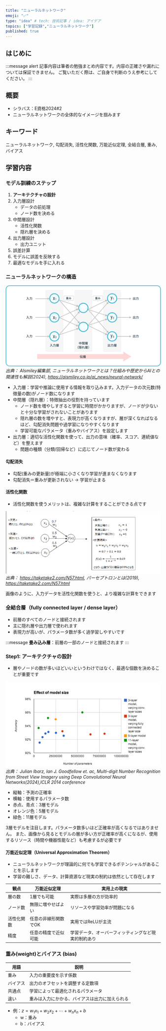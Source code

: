 ```yaml
---
title: "ニューラルネットワーク"
emoji: "✅"
type: "idea" # tech: 技術記事 / idea: アイデア
topics: ["学習記録","ニューラルネットワーク"]
published: true
---
```


## はじめに
:::message alert
記事内容は筆者の勉強まとめ内容です。内容の正確さや漏れについては保証できません。
ご覧いただく際は、ご自身で判断のうえ参考にしてください。
:::


## 概要
- シラバス：E資格2024#2
- ニューラルネットワークの全体的なイメージを掴みます

## キーワード
ニューラルネットワーク, 勾配消失, 活性化関数, 万能近似定理,
全結合層, 重み, バイアス

## 学習内容
### モデル訓練のステップ
1. **アーキテクチャの設計**
2. 入力層設計
    - データの前処理
    - ノード数を決める
3. 中間層設計
    - 活性化関数
    - 隠れ層を決める
4. 出力層設計
    - 出力ユニット
5. 誤差計算
6. モデルに誤差を反映する
7. 最適なモデルを手に入れる


### ニューラルネットワークの構造

![](/images/e-memo-00014_01.png)
*出典：
AIsmiley編集部, ニューラルネットワークとは？仕組みや歴史からAIとの関連性も解説(2024), https://aismiley.co.jp/ai_news/neural-network/*

- 入力層：学習や推論に使用する情報を取り込みます。入力データの次元数(特徴量の数)がノード数になります
- 中間層（隠れ層）：特徴抽出の役割を持っています
    - ノード数を増やしすぎると学習に時間がかかりますが、ノードが少ないと十分な学習がされないことがあります
    - 隠れ層の数を増やすと、表現力が高くなりますが、層が深くなればなるほど、勾配消失問題や過学習になりやすくなります
    - 学習可能なパラメータ（重みやバイアス）を設定します
- 出力層：適切な活性化関数を使って、出力の意味（確率、スコア、連続値など）を整えます
    - 問題の種類（分類/回帰など）に応じてノード数が変わる


#### 勾配消失
- 勾配(重みの更新量)が極端に小さくなり学習が進まなくなります
- 勾配消失＝重みが更新されない → 学習が止まる

#### 活性化関数
- 活性化関数を使うメリットは、複雑な計算をすることができる点です

![](/images/e-memo-00014_03.png)
*出典：
https://taketake2.com/N57.html, パーセプトロンとは(2019), https://taketake2.com/N57.html*

画像のように、入力データを活性化関数を使うと、より複雑な計算をできます


### 全結合層（fully connected layer / dense layer）
- 前層のすべてのノードと接続されます
- 主に隠れ層や出力層で使われます
- 表現力が高いが、パラメータ数が多く過学習しやすいです

:::message
**畳み込み層**：前層の一部のノードと接続されます
:::

### Step1: アーキテクチャの設計
- 層やノードの数が多いほどいいというわけではなく、最適な個数を決めることが重要です

![](/images/e-memo-00014_02.png)
*出典：
Julian Ibarz, Ian J. Goodfellow et. ac, Multi-digit Number Recognition from Street View Imagery using Deep Convolutional Neural Networks(2024),ICLR 2014 conference*

- 縦軸：予測の正確率
- 横軸：使用するパラメータ数
- 赤点、青点：3層モデル
- オレンジ色：5層モデル
- 緑色：11層モデル

3層モデルを注目します。パラメータ数多いほど正確率が高くなるではありません。
また、画像から見るとモデルの層が多い方が正確率が高くになるが、使用するリソース（時間や機器性能など）も考慮するが必要です

#### 万能近似定理（Universal Approximation Theorem）
- ニューラルネットワークが理論的に何でも学習できるポテンシャルがあることを示します
- 学習の難しさ、データ、計算資源など現実の制約は依然として存在します


| 観点    | 万能近似定理      | 実用上の現実                     |
| ----- | ----------- | -------------------------- |
| 層の数   | 1層でも可能      | 実際は多層の方が効率的                |
| ノード数  | 無限に増やせばよい   | リソースや学習効率が問題になる            |
| 活性化関数 | 任意の非線形関数でOK | 実用ではReLUが主流                |
| 精度    | 任意の精度で近似可能  | 学習データ、オーバーフィッティングなど現実的制約あり |

### 重み(weight)とバイアス (bias)
| 用語              | 説明                      |
| --------------- | ----------------------- |
| 重み | 入力の重要度を示す係数             |
| バイアス | 出力のオフセットを調整する定数項        |
| 共通点         | 学習によって最適化されるパラメータ       |
| 違い          | 重みは入力にかかる、バイアスは出力に加えられる |


- 例：$z=w_1x_1+w_2x_2+\cdots +w_nx_n+b$
    - w：重み
    - b：バイアス
